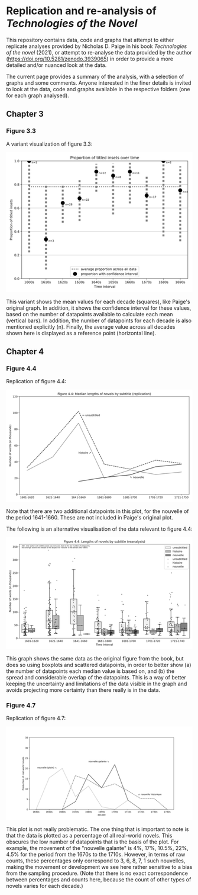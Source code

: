 # Replication and re-analysis of _Technologies of the Novel_

This repository contains data, code and graphs that attempt to either replicate analyses provided by Nicholas D. Paige in his book _Technologies of the novel_ (2021), or attempt to re-analyse the data provided by the author (https://doi.org/10.5281/zenodo.3939065) in order to provide a more detailed and/or nuanced look at the data. 

The current page provides a summary of the analysis, with a selection of graphs and some comments. Anyone interested in the finer details is invited to look at the data, code and graphs available in the respective folders (one for each graph analysed). 

## Chapter 3

### Figure 3.3 

A variant visualization of figure 3.3: 

![](fig_3-3/fig_3-3_errorplot-decade.svg)

This variant shows the mean values for each decade (squares), like Paige's original graph. In addition, it shows the confidence interval for these values, based on the number of datapoints available to calculate each mean (vertical bars). In addition, the number of datapoints for each decade is also mentioned explicitly (n). Finally, the average value across all decades shown here is displayed as a reference point (horizontal line). 

## Chapter 4 

### Figure 4.4 

Replication of figure 4.4: 

![Replication of figure 4.4](fig_4-4/fig_4-4_replication-lineplot-paige44.svg)

Note that there are two additional datapoints in this plot, for the nouvelle of the period 1641-1660. These are not included in Paige's original plot.

The following is an alternative visualisation of the data relevant to figure 4.4:  

![Re-analysis of figure 4.4](fig_4-4/fig_4-4_box%2Bscatter-score.svg)

This graph shows the same data as the original figure from the book, but does so using boxplots and scattered datapoints, in order to better show (a) the number of datapoints each median value is based on, and (b) the spread and considerable overlap of the datapoints. This is a way of better keeping the uncertainty and limitations of the data visible in the graph and avoids projecting more certainty than there really is in the data. 

### Figure 4.7 

Replication of figure 4.7: 

![Replication of figure 4.7](fig_4-7/fig_4-7_lineplot-decades.svg)

This plot is not really problematic. The one thing that is important to note is that the data is plotted as a percentage of all real-world novels. This obscures the low number of datapoints that is the basis of the plot. For example, the movement of the "nouvelle galante" is 4%, 17%, 10.5%, 22%, 4.5% for the period from the 1670s to the 1710s. However, in terms of raw counts, these percentages only correspond to 3, 6, 8, 7, 1 such nouvelles, making the movement or development we see here rather sensitive to a bias from the sampling procedure. (Note that there is no exact correspondence between percentages and counts here, because the count of other types of novels varies for each decade.)



